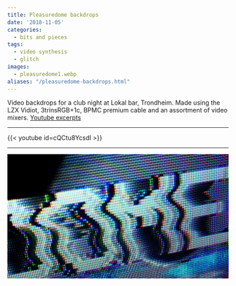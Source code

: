 ```yaml
---
title: Pleasuredome backdrops
date: '2018-11-05'
categories: 
  - bits and pieces
tags:
  - video synthesis
  - glitch
images:
  - pleasuredome1.webp
aliases: "/pleasuredome-backdrops.html"
---
```


Video backdrops for a club night at Lokal bar, Trondheim. Made using the LZX Vidiot, 3trinsRGB+1c, BPMC premium cable and an assortment of video mixers.
[Youtube excerpts](https://www.youtube.com/watch?v=cQCtu8YcsdI)

---

{{< youtube id=cQCtu8YcsdI >}}

---

![Screenshot](pleasuredome1.webp)
